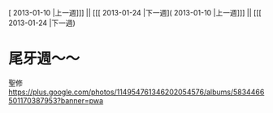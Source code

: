 [ 2013-01-10 |上一週]]] || [[[ 2013-01-24 |下一週]( 2013-01-10 |上一週]]] || [[[ 2013-01-24 |下一週)



#  尾牙週～～


聖修
<https://plus.google.com/photos/114954761346202054576/albums/5834466501170387953?banner=pwa>  